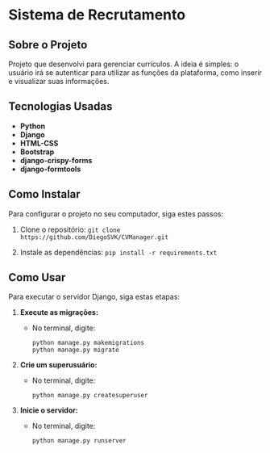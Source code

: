 # Sistema de Recrutamento

## Sobre o Projeto
Projeto que desenvolvi para gerenciar currículos. A ideia é simples: o usuário irá se autenticar para utilizar as funções da plataforma, como inserir e visualizar suas informações.

## Tecnologias Usadas
- **Python**
- **Django**
- **HTML-CSS**
- **Bootstrap**
- **django-crispy-forms**
- **django-formtools**

## Como Instalar
Para configurar o projeto no seu computador, siga estes passos:

1. Clone o repositório: `git clone https://github.com/DiegoSVK/CVManager.git`

2. Instale as dependências: `pip install -r requirements.txt`

## Como Usar
Para executar o servidor Django, siga estas etapas:

1. **Execute as migrações:**
   - No terminal, digite:
     ```
     python manage.py makemigrations
     python manage.py migrate
     ```

2. **Crie um superusuário:**
   - No terminal, digite:
     ```
     python manage.py createsuperuser
     ```

3. **Inicie o servidor:**
   - No terminal, digite:
     ```
     python manage.py runserver
     ```


